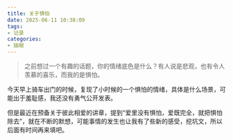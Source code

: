 ```yaml
---
title: 关于惧怕
date: 2025-06-11 10:38:09
tags:
- 记录
categories:
- 插眼
---
```


>之前想过一个有趣的话题，你的情绪底色是什么？有人说是悲观，也有令人羡慕的喜乐，而我的是惧怕。

今天早上骑车出门的时候，复现了小时候的一个惧怕的情绪，具体是什么场景，可能出于羞耻感，我还没有勇气公开发表。

但是最近在预备关于彼此相爱的讲章，提到“爱里没有惧怕，爱既完全，就把惧怕除去”，就在不断的默想，可能事情的发生也让我有了些新的感受，挖坑文，所以后面有时间再来填吧。
